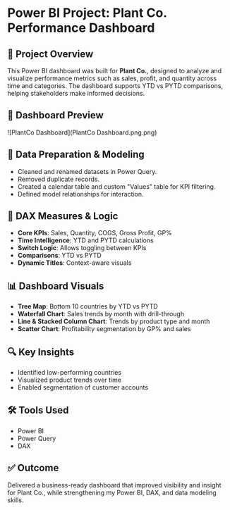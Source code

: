 
# Power BI Project: Plant Co. Performance Dashboard

## 📝 Project Overview
This Power BI dashboard was built for **Plant Co.**, designed to analyze and visualize performance metrics such as sales, profit, and quantity across time and categories. The dashboard supports YTD vs PYTD comparisons, helping stakeholders make informed decisions.

## 📸 Dashboard Preview
![PlantCo Dashboard](PlantCo Dashboard.png.png)

## 🔧 Data Preparation & Modeling
- Cleaned and renamed datasets in Power Query.
- Removed duplicate records.
- Created a calendar table and custom "Values" table for KPI filtering.
- Defined model relationships for interaction.

## 📐 DAX Measures & Logic
- **Core KPIs**: Sales, Quantity, COGS, Gross Profit, GP%
- **Time Intelligence**: YTD and PYTD calculations
- **Switch Logic**: Allows toggling between KPIs
- **Comparisons**: YTD vs PYTD
- **Dynamic Titles**: Context-aware visuals

## 📊 Dashboard Visuals
- **Tree Map**: Bottom 10 countries by YTD vs PYTD
- **Waterfall Chart**: Sales trends by month with drill-through
- **Line & Stacked Column Chart**: Trends by product type and month
- **Scatter Chart**: Profitability segmentation by GP% and sales

## 🔍 Key Insights
- Identified low-performing countries
- Visualized product trends over time
- Enabled segmentation of customer accounts

## 🛠 Tools Used
- Power BI
- Power Query
- DAX

## ✅ Outcome
Delivered a business-ready dashboard that improved visibility and insight for Plant Co., while strengthening my Power BI, DAX, and data modeling skills.
